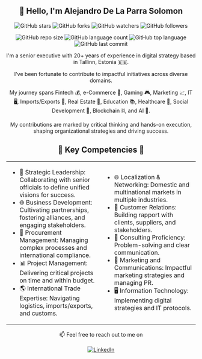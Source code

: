 <!DOCTYPE html>
<html>
<head>
</head>
<body>
  <h2 align="center">👋 Hello, I'm Alejandro De La Parra Solomon</h2>

<div align='center'>
  
![GitHub stars](https://img.shields.io/github/stars/adelaparras/deep-rl-class?style=social)
![GitHub forks](https://img.shields.io/github/forks/adelaparras/deep-rl-class?style=social)
![GitHub watchers](https://img.shields.io/github/watchers/adelaparras/deep-rl-class?style=social)
![GitHub followers](https://img.shields.io/github/followers/adelaparras?label=Follow%20Me&amp;style=social)

![GitHub repo size](https://img.shields.io/github/repo-size/adelaparras/deep-rl-class?style=plastic)
![GitHub language count](https://img.shields.io/github/languages/count/adelaparras/deep-rl-class?style=plastic)
![GitHub top language](https://img.shields.io/github/languages/top/adelaparras/deep-rl-class?style=plastic)
![GitHub last commit](https://img.shields.io/github/last-commit/adelaparras/deep-rl-class?color=red&style=plastic)

</div>

  <p align="center">
    I'm a senior executive with 20+ years of experience in digital strategy based in Tallinn, Estonia 🇪🇪.
  </p>
  <p align="center">
    I've been fortunate to contribute to impactful initiatives across diverse domains.
  </p>
  <p align="center">
    My journey spans Fintech 💰, e-Commerce 🛒, Gaming 🎮, Marketing 📈, IT 🖥️, Imports/Exports 🚢, Real Estate 🏡, Education 📚, Healthcare 🏥, Social Development 🤝, Blockchain ⛓️, and AI 🤖.
  </p>
  <p align="center">
    My contributions are marked by critical thinking and hands-on execution, shaping organizational strategies and driving success.
  </p>

  <h2 align="center">🚀 Key Competencies 🚀</h2>

  <table align="center">
    <tr>
      <td width="50%">
        <ul>
          <li>🌟 Strategic Leadership: Collaborating with senior officials to define unified visions for success.</li>
          <li>🌐 Business Development: Cultivating partnerships, fostering alliances, and engaging stakeholders.</li>
          <li>🤝 Procurement Management: Managing complex processes and international compliance.</li>
          <li>📊 Project Management: Delivering critical projects on time and within budget.</li>
          <li>🌎 International Trade Expertise: Navigating logistics, imports/exports, and customs.</li>
        </ul>
      </td>
      <td width="50%">
        <ul>
          <li>🌐 Localization & Networking: Domestic and multinational markets in multiple industries.</li>
          <li>💼 Customer Relations: Building rapport with clients, suppliers, and stakeholders.</li>
          <li>🧠 Consulting Proficiency: Problem-solving and clear communication.</li>
          <li>📢 Marketing and Communications: Impactful marketing strategies and managing PR.</li>
          <li>🖥️ Information Technology: Implementing digital strategies and IT protocols.</li>
        </ul>
      </td>
    </tr>
  </table>



  <p align="center">
    📫 Feel free to reach out to me on
    <a href="https://linkedin.com/in/alejandrodelaparra">
    <br><br><img src="https://img.shields.io/badge/LinkedIn-0077B5?style=for-the-badge&logo=linkedin&logoColor=white" alt="LinkedIn">
    </a>
  </p>

</body>
</html>
